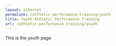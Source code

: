 ```yaml
---
layout: internal
permalink: /athletic-performance-training/youth
title: Youth Athletic Performance Training
url: /athletic-performance-training/youth
---
```

This is the youth page
